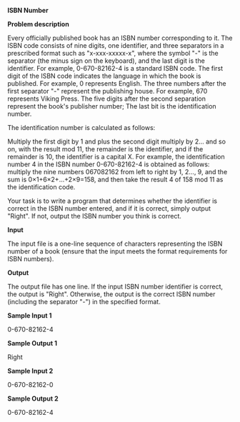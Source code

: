 **ISBN Number**

**Problem description**

Every officially published book has an ISBN number corresponding to it. The ISBN code consists of nine digits, one identifier, and three separators in a prescribed format such as "x-xxx-xxxxx-x", where the symbol "-" is the separator (the minus sign on the keyboard), and the last digit is the identifier. For example, 0-670-82162-4 is a standard ISBN code. The first digit of the ISBN code indicates the language in which the book is published. For example, 0 represents English. The three numbers after the first separator "-" represent the publishing house. For example, 670 represents Viking Press. The five digits after the second separation represent the book's publisher number; The last bit is the identification number.

The identification number is calculated as follows:

Multiply the first digit by 1 and plus the second digit multiply by 2\... and so on, with the result mod 11, the remainder is the identifier, and if the remainder is 10, the identifier is a capital X. For example, the identification number 4 in the ISBN number 0-670-82162-4 is obtained as follows: multiply the nine numbers 067082162 from left to right by 1, 2\..., 9, and the sum is 0×1+6×2+\...+2×9=158, and then take the result 4 of 158 mod 11 as the identification code.

Your task is to write a program that determines whether the identifier is correct in the ISBN number entered, and if it is correct, simply output "Right". If not, output the ISBN number you think is correct.

**Input**

The input file is a one-line sequence of characters representing the ISBN number of a book (ensure that the input meets the format requirements for ISBN numbers).

**Output**

The output file has one line. If the input ISBN number identifier is correct, the output is "Right". Otherwise, the output is the correct ISBN number (including the separator "-") in the specified format.

**Sample Input 1**

0-670-82162-4

**Sample Output 1**

Right

**Sample Input 2**

0-670-82162-0

**Sample Output 2**

0-670-82162-4
